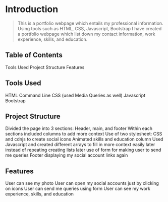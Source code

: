 # Introduction
>This is a portfolio webpage which entails my professional information. Using tools such as HTML, CSS, Javascript, Bootstrap I have created a portfolio webpage which list down my contact information, work experience, skills, and education.

## Table of Contents
Tools Used
Project Structure
Features

## Tools Used
HTML
Command Line
CSS (used Media Queries as well)
Javascript
Bootstrap

## Project Structure
Divided the page into 3 sections: Header, main, and footer
Within each sections included columns to add more context
Use of two stylesheet: CSS and cdnjs to create social icons
Animated skills and education column
Used Javascript and created different arrays to fill in more context easily later instead of repeating creating lists later
use of form for making user to send me queries
Footer displaying my social account links again

## Features
User can see my photo
User can open my social accounts just by clicking on icons
User can send me queries using form
User can see my work experience, skills, and education

